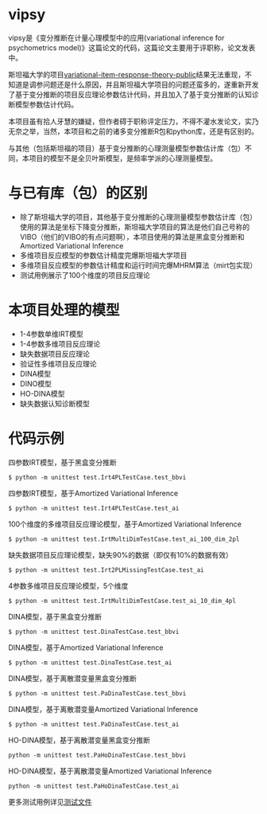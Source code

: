 # vipsy
vipsy是《变分推断在计量心理模型中的应用(variational inference for psychometrics model)》这篇论文的代码，这篇论文主要用于评职称，论文发表中。

斯坦福大学的项目[variational-item-response-theory-public](https://github.com/mhw32/variational-item-response-theory-public)结果无法重现，不知道是调参问题还是什么原因，并且斯坦福大学项目的问题还蛮多的，遂重新开发了基于变分推断的项目反应理论参数估计代码，并且加入了基于变分推断的认知诊断模型参数估计代码。

本项目虽有拾人牙慧的嫌疑，但作者碍于职称评定压力，不得不灌水发论文，实乃无奈之举，当然，本项目和之前的诸多变分推断R包和python库，还是有区别的。

与其他（包括斯坦福的项目）基于变分推断的心理测量模型参数估计库（包）不同，本项目的模型不是全贝叶斯模型，是频率学派的心理测量模型。

# 与已有库（包）的区别
- 除了斯坦福大学的项目，其他基于变分推断的心理测量模型参数估计库（包）使用的算法是坐标下降变分推断，斯坦福大学项目的算法是他们自己号称的VIBO（他们的VIBO的有点问题啊），本项目使用的算法是黑盒变分推断和Amortized Variational Inference
- 多维项目反应模型的参数估计精度完爆斯坦福大学项目
- 多维项目反应模型的参数估计精度和运行时间完爆MHRM算法（mirt包实现）
- 测试用例展示了100个维度的项目反应理论

# 本项目处理的模型
- 1-4参数单维IRT模型
- 1-4参数多维项目反应理论
- 缺失数据项目反应理论
- 验证性多维项目反应理论
- DINA模型
- DINO模型
- HO-DINA模型
- 缺失数据认知诊断模型

# 代码示例
四参数IRT模型，基于黑盒变分推断
```shell script
$ python -m unittest test.Irt4PLTestCase.test_bbvi 
```
四参数IRT模型，基于Amortized Variational Inference
```shell script
$ python -m unittest test.Irt4PLTestCase.test_ai
```
100个维度的多维项目反应理论模型，基于Amortized Variational Inference
```shell script
$ python -m unittest test.IrtMultiDimTestCase.test_ai_100_dim_2pl
```
缺失数据项目反应理论模型，缺失90%的数据（即仅有10%的数据有效）
```shell script
$ python -m unittest test.Irt2PLMissingTestCase.test_ai
```
4参数多维项目反应理论模型，5个维度
```shell script
$ python -m unittest test.IrtMultiDimTestCase.test_ai_10_dim_4pl
```
DINA模型，基于黑盒变分推断
```shell script
$ python -m unittest test.DinaTestCase.test_bbvi
```
DINA模型，基于Amortized Variational Inference
```shell script
$ python -m unittest test.DinaTestCase.test_ai
```
DINA模型，基于离散潜变量黑盒变分推断
```shell script
$ python -m unittest test.PaDinaTestCase.test_bbvi
```
DINA模型，基于离散潜变量Amortized Variational Inference
```shell script
$ python -m unittest test.PaDinaTestCase.test_ai
```
HO-DINA模型，基于离散潜变量黑盒变分推断
```shell script
python -m unittest test.PaHoDinaTestCase.test_bbvi
```
HO-DINA模型，基于离散潜变量Amortized Variational Inference
```shell script
python -m unittest test.PaHoDinaTestCase.test_ai
```
更多测试用例详见[测试文件](https://github.com/inuyasha2012/virt/blob/master/test.py)